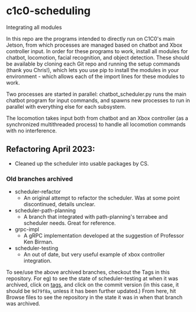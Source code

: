 # c1c0-scheduling
Integrating all modules

In this repo are the programs intended to directly run on C1C0's main Jetson, from which processes are managed based on chatbot and Xbox controller input. In order for these programs to work, install all modules for chatbot, locomotion, facial recognition, and object detection. These should be available by cloning each Git repo and running the setup commands (thank you Chris!), which lets you use pip to install the modules in your environment - which allows each of the import lines for these modules to work.

Two processes are started in parallel:
chatbot_scheduler.py runs the main chatbot program for input commands, and spawns new processes to run in parallel with everything else for each subsystem.

The locomotion takes input both from chatbot and an Xbox controller (as a synchronized multithreaded process) to handle all locomotion commands with no interference.

## Refactoring April 2023:
- Cleaned up the scheduler into usable packages by CS.

### Old branches archived
- scheduler-refactor
  - An original attempt to refactor the scheduler. Was at some point discontinued, details unclear.
- scheduler-path-planning
  - A branch that integrated with path-planning's terrabee and scheduler needs. Great for reference.
- grpc-impl
  - A gRPC implementation developed at the suggestion of Professor Ken Birman.
- scheduler-testing
  - An out of date, but very useful example of xbox controller integration.

To see/use the above archived branches, checkout the Tags in this repository.
For eg) to see the state of scheduler-testing at when it was archived, click on [tags](https://github.com/cornell-cup/c1c0-scheduling/tags), and click on
the commit version (in this case, it should be `9d79f8a`, unless it has been further updated.) From here, hit Browse files to see the repository in the
state it was in when that branch was archived.

